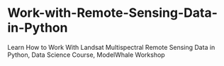 # Work-with-Remote-Sensing-Data-in-Python
Learn How to Work With Landsat Multispectral Remote Sensing Data in Python, Data Science Course, ModelWhale Workshop
